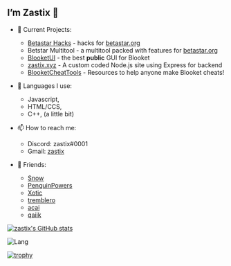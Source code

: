 ## I’m Zastix 👋

- 👀 Current Projects:
  - [Betastar Hacks](https://github.com/notzastix/blacket-hacks) - hacks for [betastar.org](https://betastar.org)
  - Betstar Multitool - a multitool packed with features for [betastar.org](https://betastar.org)
  - [BlooketUI](https://github.com/notzastix/blooketUI) - the best **public** GUI for Blooket
  - [zastix.xyz](https://zastix.xyz/) - A custom coded Node.js site using Express for backend
  - [BlooketCheatTools](https://github.com/notzastix/BlooketCheatTools) - Resources to help anyone make Blooket cheats!
  
  
- 🌱 Languages I use:
  - Javascript,
  - HTML/CCS,
  - C++, (a little bit)
  
- 📫 How to reach me:
  - Discord: zastix#0001
  - Gmail: [zastix](https://mail.google.com/mail/?view=cm&fs=1&to=zastix@zastix.xyz&su=Contact%20Me)

- 👥 Friends:
  - [Snow](https://github.com/Snowflake-Coder-H2o/)
  - [PenguinPowers](https://github.com/penguinblook/)
  - [Xotic](https://github.com/XOTlC)
  - [tremblero](https://github.com/tremblero)
  - [acai](https://github.com/l2vy7)
  - [qaiik](https://github.com/qaiik)

[![zastix's GitHub stats](https://github-readme-stats-one-bice.vercel.app/api?username=notzastix&show_icons=true&include_all_commits=true&count_private=true&role=OWNER,COLLABORATOR&theme=aura)](https://github.com/anuraghazra/github-readme-stats)

![Lang](https://github-readme-stats.vercel.app/api/top-langs/?username=notzastix&theme=dark)

[![trophy](https://github-profile-trophy.vercel.app/?username=notzastix&theme=onedark)](https://github.com/notzastix/notzastix)
